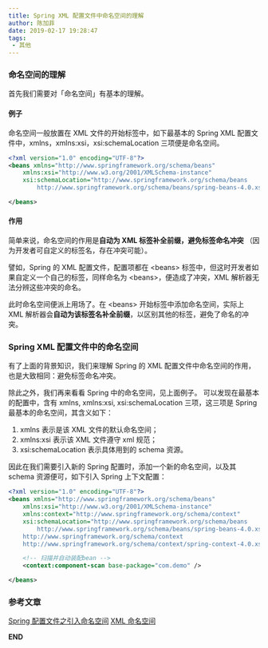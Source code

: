 ```yaml
---
title: Spring XML 配置文件中命名空间的理解
author: 陈加菲
date: 2019-02-17 19:28:47
tags:
 - 其他
---
```


### 命名空间的理解

首先我们需要对「命名空间」有基本的理解。

#### 例子

命名空间一般放置在 XML 文件的开始标签中，如下最基本的 Spring XML 配置文件中，xmlns，xmlns:xsi，xsi:schemaLocation 三项便是命名空间。

```xml
<?xml version="1.0" encoding="UTF-8"?>
<beans xmlns="http://www.springframework.org/schema/beans"
    xmlns:xsi="http://www.w3.org/2001/XMLSchema-instance"
    xsi:schemaLocation="http://www.springframework.org/schema/beans 
        http://www.springframework.org/schema/beans/spring-beans-4.0.xsd">

</beans>
```

#### 作用

简单来说，命名空间的作用是**自动为 XML 标签补全前缀，避免标签命名冲突** （因为开发者可自定义的标签名，存在冲突可能）。

譬如，Spring 的 XML 配置文件，配置项都在 <beans\> 标签中，但这时开发者如果自定义一个自己的标签，同样命名为 <beans\>，便造成了冲突，XML 解析器无法分辨这些冲突的命名。

此时命名空间便派上用场了。在 <beans\> 开始标签中添加命名空间，实际上 XML 解析器会**自动为该标签名补全前缀**，以区别其他的标签，避免了命名的冲突。


### Spring XML 配置文件中的命名空间

有了上面的背景知识，我们来理解 Spring 的 XML 配置文件中命名空间的作用，也是大致相同：避免标签命名冲突。

除此之外，我们再来看看 Spring 中的命名空间，见上面例子。
可以发现在最基本的配置中，含有 xmlns, xmlns:xsi, xsi:schemaLocation 三项，这三项是 Spring 最基本的命名空间，其含义如下：

1. xmlns 表示是该 XML 文件的默认命名空间；
2. xmlns:xsi 表示该 XML 文件遵守 xml 规范；
3. xsi:schemaLocation 表示具体用到的 schema 资源。

因此在我们需要引入新的 Spring 配置时，添加一个新的命名空间，以及其 schema 资源便可，如下引入 Spring 上下文配置：

```xml
<?xml version="1.0" encoding="UTF-8"?>
<beans xmlns="http://www.springframework.org/schema/beans"
    xmlns:xsi="http://www.w3.org/2001/XMLSchema-instance"
    xmlns:context="http://www.springframework.org/schema/context"
    xsi:schemaLocation="http://www.springframework.org/schema/beans
        http://www.springframework.org/schema/beans/spring-beans-4.0.xsd
	http://www.springframework.org/schema/context
	http://www.springframework.org/schema/context/spring-context-4.0.xsd">

    <!-- 扫描并自动装配bean -->
    <context:component-scan base-package="com.demo" />

</beans>
```

### 参考文章

[Spring 配置文件之引入命名空间](https://blog.csdn.net/hhx_echo/article/details/76095840)
[XML 命名空间](http://www.w3school.com.cn/xml/xml_namespaces.asp)

**END**

